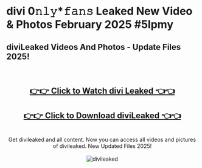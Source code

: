 # divi 0𝚗𝚕𝚢*𝚏𝚊𝚗𝚜 Leaked New Video & Photos February 2025 #5lpmy

<h2>diviLeaked Videos And Photos - Update Files 2025!</h2>
<br>
<div align="center">
<h2><a href="https://mediaupload.pro?title=divi&ref=11F" rel="nofollow">👉👉 Click to Watch divi Leaked 👈👈</a></h2>
<h2><a href="https://mediaupload.pro?title=divi&ref=11F" rel="nofollow">👉👉 Click to Download diviLeaked 👈👈</a></h2>
<br>
Get divileaked and all content. Now you can access all videos and pictures of divileaked. New Updated Files 2025!
<br>
<br>
<a href="https://mediaupload.pro?title=divi&ref=11F" rel="nofollow" data-target="animated-image.originalLink"><img src="https://i.ibb.co/Gkj2r4b/banner.png" alt="divileaked" style="max-width: 100%; display: inline-block;" data-target="animated-image.originalImage"></a>
</div>
<br>

